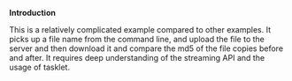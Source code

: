 **Introduction**

This is a relatively complicated example compared to other examples. It picks up a file name from the command line, and upload the file to the server and then download it and compare the md5 of the file copies before and after. It requires deep understanding of the streaming API and the usage of tasklet.
